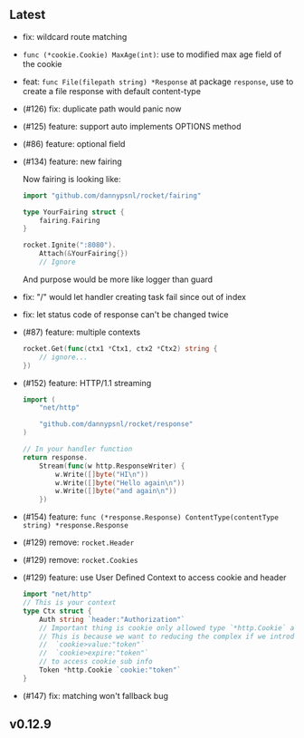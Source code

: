 ## Latest

- fix: wildcard route matching
- `func (*cookie.Cookie) MaxAge(int)`: use to modified max age field of the cookie
- feat: `func File(filepath string) *Response` at package `response`, use to create a file response with default content-type
- (#126) fix: duplicate path would panic now
- (#125) feature: support auto implements OPTIONS method
- (#86) feature: optional field
- (#134) feature: new fairing

	Now fairing is looking like:
	```go
	import "github.com/dannypsnl/rocket/fairing"

	type YourFairing struct {
		fairing.Fairing
	}

	rocket.Ignite(":8080").
		Attach(&YourFairing{})
		// Ignore
	```
	And purpose would be more like logger than guard

- fix: "/" would let handler creating task fail since out of index
- fix: let status code of response can't be changed twice
- (#87) feature: multiple contexts
	```go
	rocket.Get(func(ctx1 *Ctx1, ctx2 *Ctx2) string {
		// ignore...
	})
	```
- (#152) feature: HTTP/1.1 streaming
	```go
	import (
		"net/http"

		"github.com/dannypsnl/rocket/response"
	)

	// In your handler function
	return response.
		Stream(func(w http.ResponseWriter) {
			w.Write([]byte("HI\n"))
			w.Write([]byte("Hello again\n"))
			w.Write([]byte("and again\n"))
		})
	```
- (#154) feature: `func (*response.Response) ContentType(contentType string) *response.Response`
- (#129) remove: `rocket.Header`
- (#129) remove: `rocket.Cookies`
- (#129) feature: use User Defined Context to access cookie and header
	```go
	import "net/http"
	// This is your context
	type Ctx struct {
		Auth string `header:"Authorization"`
		// Important thing is cookie only allowed type `*http.Cookie` as field
		// This is because we want to reducing the complex if we introduce
		//	`cookie>value:"token"`
		//	`cookie>expire:"token"`
		// to access cookie sub info
		Token *http.Cookie `cookie:"token"`
	}
	```
- (#147) fix: matching won't fallback bug

## v0.12.9
